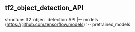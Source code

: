 ## tf2_object_detection_API

structure:
tf2_object_detection_API
|-- models (https://github.com/tensorflow/models)
'-- pretrained_models